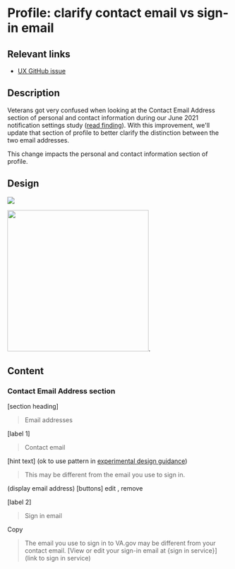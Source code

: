 # Profile: clarify contact email vs sign-in email

## Relevant links

- [UX GitHub issue](https://github.com/department-of-veterans-affairs/va.gov-team/issues/26950)

## Description

Veterans got very confused when looking at the Contact Email Address section of personal and contact information during our June 2021 notification settings study ([read finding](https://github.com/department-of-veterans-affairs/va.gov-team/blob/master/products/identity-personalization/notifications/notification-preferences/discovery-and-research/notifications-research-findings.md#5-of-9-participants-experienced-concerns-and-confusion-about-their-sign-in-vs-contact-email-address)). With this improvement, we'll update that section of profile to better clarify the distinction between the two email addresses.

This change impacts the personal and contact information section of profile.

## Design 

<img src="https://github.com/department-of-veterans-affairs/va.gov-team/blob/master/products/identity-personalization/profile/images/email-address-desktop.png" />

<img src="https://github.com/department-of-veterans-affairs/va.gov-team/blob/master/products/identity-personalization/profile/images/email-address-mobile.png" width="320" />.

## Content

### Contact Email Address section

[section heading] 

> Email addresses

[label 1] 

> Contact email

[hint text]  (ok to use pattern in [experimental design guidance](https://design.va.gov/experimental-design/hint-text))

> This may be different from the email you use to sign in.

(display email address)
[buttons] edit , remove

[label 2] 

> Sign in email

Copy

> The email you use to sign in to VA.gov may be different from your contact email.
> [View or edit your sign-in email at {sign in service}] (link to sign in service)

